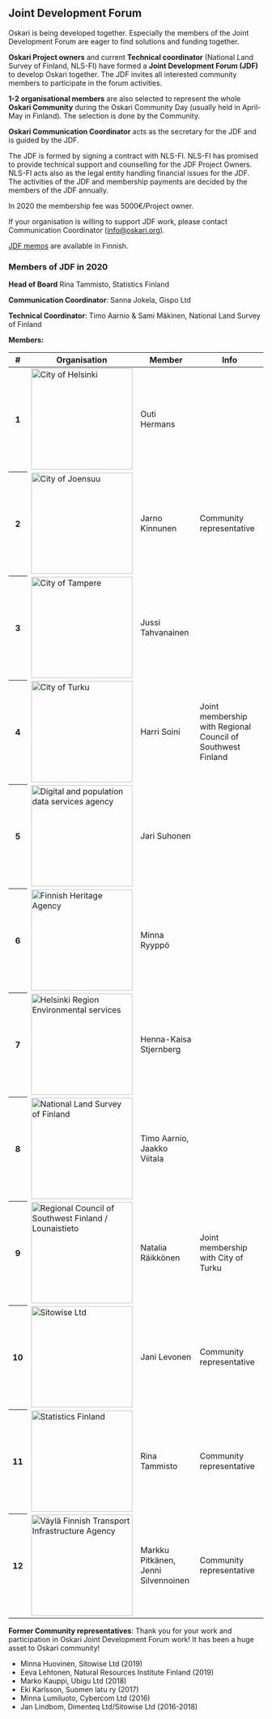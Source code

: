## Joint Development Forum

Oskari is being developed together. Especially the members of the Joint Development Forum are eager to find solutions and funding together. 

**Oskari Project owners** and current **Technical coordinator** (National Land Survey of Finland, NLS-FI) have formed a **Joint Development Forum (JDF)** to develop Oskari together. The JDF invites all interested community members to participate in the forum activities.

**1-2 organisational members** are also selected to represent the whole **Oskari Community** during the Oskari Community Day (usually held in April-May in Finland). The selection is done by the Community.

**Oskari Communication Coordinator** acts as the secretary for the JDF and is guided by the JDF.

The JDF is formed by signing a contract with NLS-FI. NLS-FI has promised to provide technical support and counselling for the JDF Project Owners. NLS-FI acts also as the legal entity handling financial issues for the JDF. The activities of the JDF and membership payments are decided by the members of the JDF annually.

In 2020 the membership fee was 5000€/Project owner.

If your organisation is willing to support JDF work, please contact Communication Coordinator (info@oskari.org).  

[JDF memos](https://github.com/oskariorg/oskari-docs/tree/master/community/memos/) are available in Finnish.


### Members of JDF in 2020

**Head of Board**
Rina Tammisto, Statistics Finland

**Communication Coordinator**:
Sanna Jokela, Gispo Ltd

**Technical Coordinator**:
Timo Aarnio & Sami Mäkinen, National Land Survey of Finland

**Members:**

<table class="table table-striped">
  <thead>
    <tr>
      <th scope="col">#</th>
      <th scope="col">Organisation</th>
      <th scope="col">Member</th>
      <th scope="col">Info</th>
    </tr>
  </thead>
  <tbody>
    <tr>
      <th scope="row">1</th>
      <td><a href="http://www.helsinki.fi/" target="_blank"><img src="/images/logo/hki.png" width="200" alt="City of Helsinki">
          </a></td>
      <td>Outi Hermans</td>
      <td></td>
    </tr>
    <tr>
      <th scope="row">2</th>
      <td><a href="http://www.joensuu.fi/" target="_blank"><img src="/images/logo/joensuu.png" width="200" alt="City of Joensuu"></a></td>
      <td>Jarno Kinnunen</td>
      <td>Community representative</td>
    </tr>
    <tr>
      <th scope="row">3</th>
      <td><a href="http://www.tampere.fi/" target="_blank"><img src="/images/logo/tre.png" width="200" alt="City of Tampere"></a></td>
      <td>Jussi Tahvanainen</td>
      <td></td>
    </tr>
      <tr>
      <th scope="row">4</th>
      <td><a href="http://www.turku.fi/" target="_blank"><img src="/images/logo/turku.png" width="200" alt="City of Turku"></a></td>
      <td>Harri Soini</td>
      <td>Joint membership with Regional Council of Southwest Finland</td>
    </tr>
     <tr>
      <th scope="row">5</th>
      <td><a href="https://dvv.fi/en/individuals" target="_blank"><img src="/images/logo/dvv.png" width="200" alt="Digital and population data services agency"></a></td>
      <td>Jari Suhonen</td>
      <td></td>
    </tr>
     <tr>
      <th scope="row">6</th>
      <td><a href="https://www.museovirasto.fi/en/" target="_blank"><img src="/images/logo/nba.png" width="200" alt="Finnish Heritage Agency"></a></td>
      <td>Minna Ryyppö</td>
      <td></td>
    </tr>
     <tr>
      <th scope="row">7</th>
      <td><a href="https://www.hsy.fi/" target="_blank"><img src="/images/logo/hsy.png" width="200" alt="Helsinki Region Environmental services"></a></td>
      <td>Henna-Kaisa Stjernberg</td>
      <td></td>
    </tr>
    <tr>
      <th scope="row">8</th>
      <td><a href="https://www.maanmittauslaitos.fi/" target="_blank"><img src="/images/logo/nls.png" width="200" alt="National Land Survey of Finland"></a></td>
      <td>Timo Aarnio, Jaakko Viitala</td>
      <td></td>
    </tr>
    <tr>
      <th scope="row">9</th>
      <td><a href="https://www.lounaistieto.fi/" target="_blank"><img src="/images/logo/vsl.png" width="200" alt="Regional Council of Southwest Finland / Lounaistieto"></a></td>
      <td>Natalia Räikkönen</td>
      <td>Joint membership with City of Turku</td>
    </tr>
    <tr>
      <th scope="row">10</th>
      <td><a href="https://www.sitowise.com/en" target="_blank"><img src="/images/logo/sitowise.png" width="200" alt="Sitowise Ltd"></a></td>
      <td>Jani Levonen</td>
      <td>Community representative</td>
    </tr>
     <tr>
      <th scope="row">11</th>
      <td><a href="http://www.stat.fi/" target="_blank"><img src="/images/logo/statistics.png" width="200" alt="Statistics Finland"></a></td>
      <td>Rina Tammisto</td>
      <td>Community representative</td>
    </tr>
     <tr>
      <th scope="row">12</th>
      <td><a href="https://vayla.fi/web/en" target="_blank"><img src="/images/logo/vayla.png" width="200" alt="Väylä Finnish Transport Infrastructure Agency"></a></td>
      <td>Markku Pitkänen, Jenni Silvennoinen</td>
      <td>Community representative</td>
    </tr>
  </tbody>
</table>

**Former Community representatives**:
Thank you for your work and participation in Oskari Joint Development Forum work! It has been a huge asset to Oskari community!

- Minna Huovinen, Sitowise Ltd (2019)
- Eeva Lehtonen, Natural Resources Institute Finland (2019)
- Marko Kauppi, Ubigu Ltd (2018)
- Eki Karlsson, Suomen latu ry (2017)
- Minna Lumiluoto, Cybercom Ltd (2016)
- Jan Lindbom, Dimenteq Ltd/Sitowise Ltd (2016-2018)
